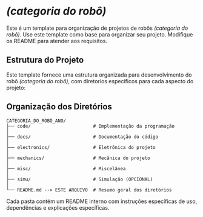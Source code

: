 # *(categoria do robô)*

Este é um template para organização de projetos de robôs *(categoria do robô)*. Use este template como base para organizar seu projeto. Modifique os README para atender aos requisitos.

## Estrutura do Projeto

Este template fornece uma estrutura organizada para desenvolvimento do robô *(categoria do robô)*, com diretorios específicos para cada aspecto do projeto:

## Organização dos Diretórios
```
CATEGORIA_DO_ROBÔ_ANO/
├── code/                       # Implementação da programação
│
├── docs/                       # Documentação do código
│
├── electronics/                # Eletrônica do projeto
│
├── mechanics/                  # Mecânica do projeto
│
├── misc/                       # Miscelânea
│
├── simu/                       # Simulação (OPCIONAL)
│
└── README.md --> ESTE ARQUIVO  # Resumo geral dos diretórios
```

Cada pasta contém um README interno com instruções específicas de uso, dependências e explicações específicas.